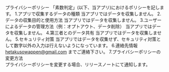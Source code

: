 プライバシーポリシー
  「素数判定」(以下、当アプリ)におけるポリシーを記します。
  1.アプリで収集するデータの種類
    当アプリではデータを収集しません。
  2.データの収集目的と使用方法
    当アプリではデータを収集しません。
  3.ユーザーによるデータの管理方法（例：オプトアウト、データ削除）
    当アプリではデータを収集しません。
  4.第三者とのデータ共有
    当アプリではデータを収集しません。
  5.セキュリティ対策
    当アプリではデータを収集せず、セキュリティ対策として数字以外の入力は行えないようになっています。
  6.連絡先情報
    hetakusowappen@gmail.com までご連絡下さい。
  7.プライバシーポリシーの変更方法<br>
    プライバシーポリシーを変更する場合、リリースノートにて通知します。
